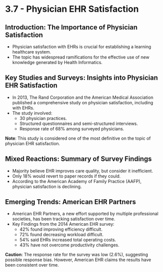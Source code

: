 # 3.7 - Physician EHR Satisfaction

## Introduction: The Importance of Physician Satisfaction

- Physician satisfaction with EHRs is crucial for establishing a learning healthcare system.
- The topic has widespread ramifications for the effective use of new knowledge generated by Health Informatics.

## Key Studies and Surveys: Insights into Physician EHR Satisfaction

- In 2013, The Rand Corporation and the American Medical Association published a comprehensive study on physician satisfaction, including with EHRs.
- The study involved:
  - 30 physician practices.
  - Structured questionnaires and semi-structured interviews.
  - Response rate of 68% among surveyed physicians.

**Note**: This study is considered one of the most definitive on the topic of physician EHR satisfaction.

## Mixed Reactions: Summary of Survey Findings

- Majority believe EHR improves care quality, but consider it inefficient.
- Only 18% would revert to paper records if they could.
- According to the American Academy of Family Practice (AAFP), physician satisfaction is declining.

## Emerging Trends: American EHR Partners

- American EHR Partners, a new effort supported by multiple professional societies, has been tracking satisfaction over time.
- Key Findings from the 2014 American EHR survey:
  - 42% found improving efficiency difficult.
  - 72% found decreasing workload difficult.
  - 54% said EHRs increased total operating costs.
  - 43% have not overcome productivity challenges.

**Caution**: The response rate for the survey was low (2.6%), suggesting possible response bias. However, American EHR claims the results have been consistent over time.

